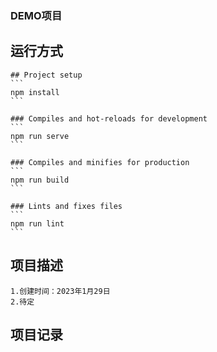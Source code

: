 ### DEMO项目

## 运行方式
    ## Project setup
    ```
    npm install
    ```

    ### Compiles and hot-reloads for development
    ```
    npm run serve
    ```

    ### Compiles and minifies for production
    ```
    npm run build
    ```

    ### Lints and fixes files
    ```
    npm run lint
    ```

## 项目描述
    1.创建时间：2023年1月29日
    2.待定

## 项目记录
    
